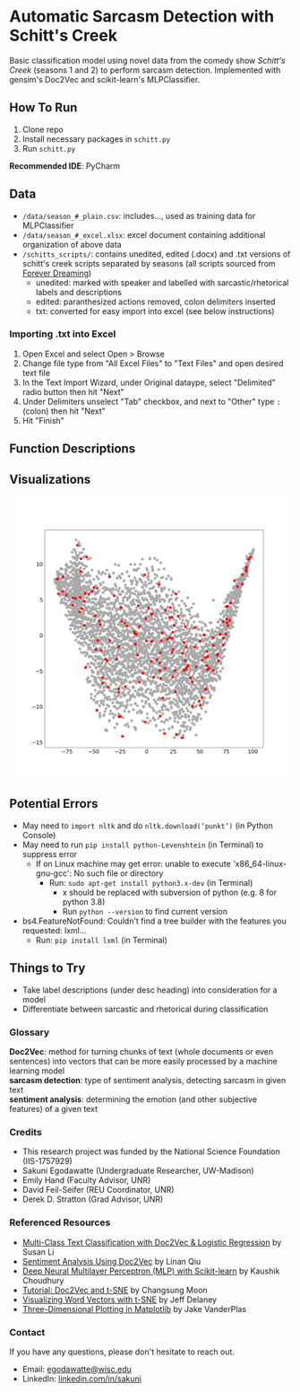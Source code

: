 # Automatic Sarcasm Detection with Schitt's Creek
Basic classification model using novel data from the comedy show *Schitt's Creek* (seasons 1 and 2) to perform sarcasm detection. Implemented with gensim's Doc2Vec and scikit-learn's MLPClassifier.

## How To Run
1) Clone repo
2) Install necessary packages in `schitt.py`
3) Run `schitt.py`

**Recommended IDE**: PyCharm

## Data
* `/data/season_#_plain.csv`: includes..., used as training data for MLPClassifier
* `/data/season_#_excel.xlsx`: excel document containing additional organization of above data
* `/schitts_scripts/`: contains unedited, edited (.docx) and .txt versions of schitt's creek scripts separated by seasons (all scripts sourced from [Forever Dreaming](https://transcripts.foreverdreaming.org/viewforum.php?f=132))
  * unedited: marked with speaker and labelled with sarcastic/rhetorical labels and descriptions
  * edited: paranthesized actions removed, colon delimiters inserted
  * txt: converted for easy import into excel (see below instructions)

### Importing .txt into Excel
1) Open Excel and select Open > Browse
2) Change file type from "All Excel Files" to "Text Files" and open desired text file
3) In the Text Import Wizard, under Original dataype, select "Delimited" radio button then hit "Next"
4) Under Delimiters unselect "Tab" checkbox, and next to "Other" type `:` (colon) then hit "Next"
5) Hit "Finish"

## Function Descriptions

## Visualizations
![Sarcasm t-SNE plot](/visualizations/sarcasm_tsne.png)

## Potential Errors
* May need to `import nltk` and do `nltk.download(‘punkt’)` (in Python Console)
* May need to run `pip install python-Levenshtein` (in Terminal) to suppress error
  * If on Linux machine may get error: unable to execute 'x86_64-linux-gnu-gcc': No such file or directory
    * Run: `sudo apt-get install python3.x-dev` (in Terminal)
      * x should be replaced with subversion of python (e.g. 8 for python 3.8)
      * Run `python --version` to find current version
* bs4.FeatureNotFound: Couldn't find a tree builder with the features you requested: lxml...
  * Run: `pip install lxml` (in Terminal)

## Things to Try
* Take label descriptions (under desc heading) into consideration for a model
* Differentiate between sarcastic and rhetorical during classification

### Glossary
**Doc2Vec**: method for turning chunks of text (whole documents or even sentences) into vectors that can be more easily processed by a machine learning model  
**sarcasm detection**: type of sentiment analysis, detecting sarcasm in given text  
**sentiment analysis**: determining the emotion (and other subjective features) of a given text

### Credits
* This research project was funded by the National Science Foundation (IIS-1757929)
* Sakuni Egodawatte (Undergraduate Researcher, UW-Madison)
* Emily Hand (Faculty Advisor, UNR)
* David Feil-Seifer (REU Coordinator, UNR)
* Derek D. Stratton (Grad Advisor, UNR)

### Referenced Resources
* [Multi-Class Text Classification with Doc2Vec & Logistic Regression](https://towardsdatascience.com/multi-class-text-classification-with-doc2vec-logistic-regression-9da9947b43f4) by Susan Li
* [Sentiment Analysis Using Doc2Vec](https://linanqiu.github.io/2015/10/07/word2vec-sentiment/) by Linan Qiu
* [Deep Neural Multilayer Perceptron (MLP) with Scikit-learn](https://towardsdatascience.com/deep-neural-multilayer-perceptron-mlp-with-scikit-learn-2698e77155e) by Kaushik Choudhury
* [Tutorial: Doc2Vec and t-SNE](http://csmoon-ml.com/index.php/2019/02/15/tutorial-doc2vec-and-t-sne/) by Changsung Moon
* [Visualizing Word Vectors with t-SNE](https://www.kaggle.com/jeffd23/visualizing-word-vectors-with-t-sne) by Jeff Delaney
* [Three-Dimensional Plotting in Matplotlib](https://jakevdp.github.io/PythonDataScienceHandbook/04.12-three-dimensional-plotting.html) by Jake VanderPlas

### Contact
If you have any questions, please don't hesitate to reach out.
* Email: egodawatte@wisc.edu
* LinkedIn: [linkedin.com/in/sakuni](https://www.linkedin.com/in/sakuni/)
